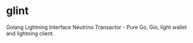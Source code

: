 # glint
Golang Lightning Interface Neutrino Transactor - Pure Go, Gio, light wallet and lightning client.

